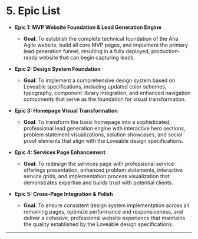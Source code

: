 # 5. Epic List

*   **Epic 1: MVP Website Foundation & Lead Generation Engine**
    *   **Goal**: To establish the complete technical foundation of the Aha Agile website, build all core MVP pages, and implement the primary lead generation funnel, resulting in a fully deployed, production-ready website that can begin capturing leads.

*   **Epic 2: Design System Foundation**
    *   **Goal**: To implement a comprehensive design system based on Loveable specifications, including updated color schemes, typography, component library integration, and enhanced navigation components that serve as the foundation for visual transformation.

*   **Epic 3: Homepage Visual Transformation**
    *   **Goal**: To transform the basic homepage into a sophisticated, professional lead generation engine with interactive hero sections, problem statement visualizations, solution showcases, and social proof elements that align with the Loveable design specifications.

*   **Epic 4: Services Page Enhancement**
    *   **Goal**: To redesign the services page with professional service offerings presentation, enhanced problem statements, interactive service grids, and implementation process visualization that demonstrates expertise and builds trust with potential clients.

*   **Epic 5: Cross-Page Integration & Polish**
    *   **Goal**: To ensure consistent design system implementation across all remaining pages, optimize performance and responsiveness, and deliver a cohesive, professional website experience that maintains the quality established by the Loveable design specifications.

---
